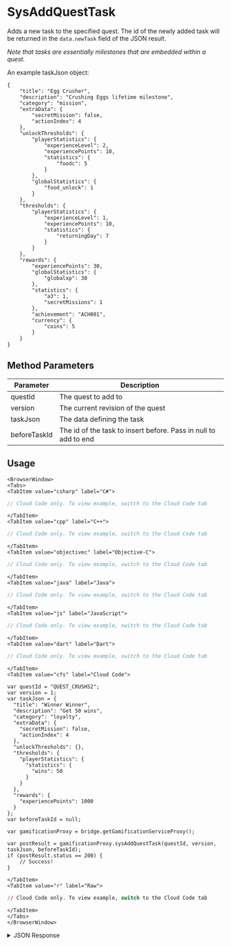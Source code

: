 # SysAddQuestTask

Adds a new task to the specified quest. The id of the newly added task will be returned in the `data.newTask` field of the JSON result.

_Note that tasks are essentially milestones that are embedded within a quest._



An example taskJson object:
```
{
    "title": "Egg Crusher",
    "description": "Crushing Eggs lifetime milestone",
    "category": "mission",
    "extraData": {
        "secretMission": false,
        "actionIndex": 4
    },
    "unlockThresholds": {
        "playerStatistics": {
            "experienceLevel": 2,
            "experiencePoints": 10,
            "statistics": {
                "foodc": 5
            }
        },
        "globalStatistics": {
            "food_unlock": 1
        }
    },
    "thresholds": {
        "playerStatistics": {
            "experienceLevel": 1,
            "experiencePoints": 10,
            "statistics": {
                "returningDay": 7
            }
        }
    },
    "rewards": {
        "experiencePoints": 30,
        "globalStatistics": {
            "globalxp": 30
        },
        "statistics": {
            "a3": 1,
            "secretMissions": 1
        },
        "achievement": "ACH001",
        "currency": {
            "coins": 5
        }
    }
}
```

<PartialServop service_name="gamification" operation_name="SYS_ADD_QUEST_TASK" />

## Method Parameters
Parameter | Description
--------- | -----------
questId | The quest to add to
version | The current revision of the quest
taskJson | The data defining the task
beforeTaskId | The id of the task to insert before. Pass in null to add to end
 

## Usage

```mdx-code-block
<BrowserWindow>
<Tabs>
<TabItem value="csharp" label="C#">
```

```csharp
// Cloud Code only. To view example, switch to the Cloud Code tab
```

```mdx-code-block
</TabItem>
<TabItem value="cpp" label="C++">
```

```cpp
// Cloud Code only. To view example, switch to the Cloud Code tab
```

```mdx-code-block
</TabItem>
<TabItem value="objectivec" label="Objective-C">
```

```objectivec
// Cloud Code only. To view example, switch to the Cloud Code tab
```

```mdx-code-block
</TabItem>
<TabItem value="java" label="Java">
```

```java
// Cloud Code only. To view example, switch to the Cloud Code tab
```

```mdx-code-block
</TabItem>
<TabItem value="js" label="JavaScript">
```

```javascript
// Cloud Code only. To view example, switch to the Cloud Code tab
```

```mdx-code-block
</TabItem>
<TabItem value="dart" label="Dart">
```

```dart
// Cloud Code only. To view example, switch to the Cloud Code tab
```

```mdx-code-block
</TabItem>
<TabItem value="cfs" label="Cloud Code">
```

```cfscript
var questId = "QUEST_CRUSH52";
var version = 1;
var taskJson = {
  "title": "Winner Winner",
  "description": "Get 50 wins",
  "category": "loyalty",
  "extraData": {
    "secretMission": false,
    "actionIndex": 4
  },
  "unlockThresholds": {},
  "thresholds": {
    "playerStatistics": {
      "statistics": {
        "wins": 50
      }
    }
  },
  "rewards": {
    "experiencePoints": 1000
  }
};
var beforeTaskId = null;

var gamificationProxy = bridge.getGamificationServiceProxy();

var postResult = gamificationProxy.sysAddQuestTask(questId, version, taskJson, beforeTaskId);
if (postResult.status == 200) {
    // Success!
}
```

```mdx-code-block
</TabItem>
<TabItem value="r" label="Raw">
```

```r
// Cloud Code only. To view example, switch to the Cloud Code tab
```

```mdx-code-block
</TabItem>
</Tabs>
</BrowserWindow>
```

<details>
<summary>JSON Response</summary>

```json
{
  "status": 200,
  "data": {
    "quest": {
      "questId": "QUEST_CRUSH52",
      "questType": "unorderedMinimal",
      "questData": "0",
      "title": "Crush 50 Eggs",
      "description": "This is an updated description",
      "category": "mission",
      "extraData": {
        "difficulty": 1
      },
      "rewards": {
        "experiencePoints": 1000
      },
      "createdAt": 1574802052796,
      "updatedAt": 1574820663145,
      "version": 3,
      "tasks": [
        "17"
      ]
    },
    "newTask": "17",
    "tasks": {
      "17": {
        "questId": "QUEST_CRUSH52",
        "title": "Winner Winner",
        "description": "Get 50 wins",
        "category": "loyalty",
        "extraData": {
          "secretMission": false,
          "actionIndex": 4
        },
        "rewards": {
          "experiencePoints": 1000
        },
        "thresholds": {
          "playerStatistics": {
            "statistics": {
              "wins": 50
            }
          }
        },
        "createdAt": 1574820663140,
        "updatedAt": 1574820663140,
        "version": 1,
        "taskId": "17"
      }
    }
  }
}
```
</details>

